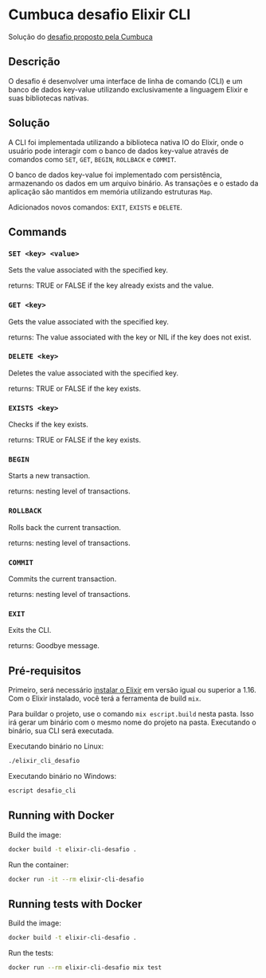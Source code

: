 # Cumbuca desafio Elixir CLI

Solução do [desafio proposto pela Cumbuca](https://github.com/appcumbuca/desafios/blob/master/desafio-back-end-pleno.md)

## Descrição

O desafio é desenvolver uma interface de linha de comando (CLI) e um banco de dados key-value utilizando exclusivamente a linguagem Elixir e suas bibliotecas nativas.

## Solução

A CLI foi implementada utilizando a biblioteca nativa IO do Elixir, onde o usuário pode interagir com o banco de dados key-value através de comandos como `SET`, `GET`, `BEGIN`, `ROLLBACK` e `COMMIT`.

O banco de dados key-value foi implementado com persistência, armazenando os dados em um arquivo binário. As transações e o estado da aplicação são mantidos em memória utilizando estruturas `Map`.

Adicionados novos comandos: `EXIT`, `EXISTS` e `DELETE`.

## Commands

### `SET <key> <value>`
Sets the value associated with the specified key.

returns: TRUE or FALSE if the key already exists and the value.

### `GET <key>`

Gets the value associated with the specified key.

returns: The value associated with the key or NIL if the key does not exist.

### `DELETE <key>`

Deletes the value associated with the specified key.

returns: TRUE or FALSE if the key exists.

### `EXISTS <key>`

Checks if the key exists.

returns: TRUE or FALSE if the key exists.

### `BEGIN`

Starts a new transaction.

returns: nesting level of transactions.

### `ROLLBACK`

Rolls back the current transaction.

returns: nesting level of transactions.

### `COMMIT`

Commits the current transaction.

returns: nesting level of transactions.

### `EXIT`

Exits the CLI.

returns: Goodbye message.

## Pré-requisitos

Primeiro, será necessário [instalar o Elixir](https://elixir-lang.org/install.html)
em versão igual ou superior a 1.16.
Com o Elixir instalado, você terá a ferramenta de build `mix`.

Para buildar o projeto, use o comando `mix escript.build` nesta pasta.
Isso irá gerar um binário com o mesmo nome do projeto na pasta.
Executando o binário, sua CLI será executada.

Executando binário no Linux:

```bash
./elixir_cli_desafio
```

Executando binário no Windows:

```bash
escript desafio_cli
```


## Running with Docker

Build the image:

```bash
docker build -t elixir-cli-desafio .
```

Run the container:

```bash
docker run -it --rm elixir-cli-desafio
```

## Running tests with Docker
Build the image:

```bash
docker build -t elixir-cli-desafio .
```

Run the tests:

```bash
docker run --rm elixir-cli-desafio mix test
```
